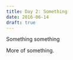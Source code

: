```yaml
---
title: Day 2: Something
date: 2016-06-14
draft: true
---
```


Something something

<div></div><!--more-->

More of something.
